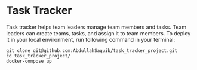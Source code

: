 # Task Tracker

Task tracker helps team leaders manage team members and tasks. Team leaders can create teams, tasks, and assign it to team members. 
To deploy it in your local environment, run following command in your terminal:

    git clone git@github.com:AbdullahSaquib/task_tracker_project.git
    cd task_tracker_project/
    docker-compose up
